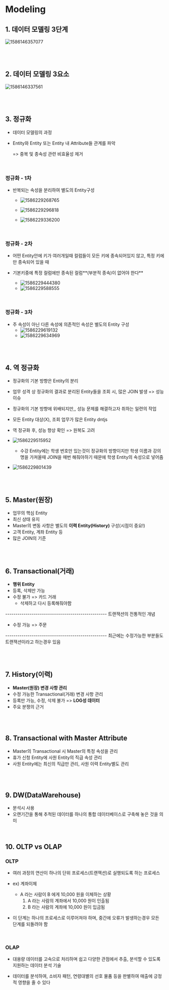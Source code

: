 # Modeling

## 1. 데이터 모델링 3단계

![1586146357077](images/1586146357077.png)

<br>

<br>

## 2. 데이터 모델링 3요소

![1586146337561](images/1586146337561.png)

<br>

<br>

## 3. 정규화

- 데이터 모델링의 과정

- Entity와 Entity 또는 Entity 내 Attribute들 관계를 파악

  => 중복 및 종속성 관련 비효율성 제거

<br>

### 정규화 - 1차

- 반복되는 속성을 분리하여 별도의 Entity구성

  - ![1586229268765](images/1586229268765.png)

  - ![1586229296818](images/1586229296818.png)
  - ![1586229336200](images/1586229336200.png)

<br>

### 정규화 - 2차

- 어떤 Entity안에 키가 여러개일때 컬럼들이 모든 키에 종속되어있지 않고, 특정 키에만 종속되어 있을 때
- 기본키중에 특정 컬럼에만 종속된 컬럼**(부분적 종속)이 없어야 한다**

  - ![1586229444380](images/1586229444380.png)
  - ![1586229588555](images/1586229588555.png)

<br>

### 정규화 - 3차

- 주 속성이 아닌 다른 속성에 의존적인 속성은 별도의 Entity 구성
  - ![1586229619132](images/1586229619132.png)
  - ![1586229634969](images/1586229634969.png)

<br>

<br>

## 4. 역 정규화

- 정규화의 기본 방향은 Entity의 분리
- 업무 성격 상 정규화의 결과로 분리된 Entity들을 조회 시, 많은 JOIN 발생 => 성능 이슈
- 정규화의 기본 방향에 위배되지만,, 성능 문제를 해결하고자 취하는 일련의 작업
- 모든 Entity 대상(X), 조회 업무가 많은 Entity dntjs
- 역 정규화 후, 성능 향상 확인 => 원복도 고려

- ![1586229515952](images/1586229515952.png)
  - 수강 Entity에는 학생 번호만 있는것이 정규화의 방향이지만 학생 이름과 강의명을 가져올때 JOIN을 매번 해줘야하기 때문에 학생 Entity의 속성으로 넣어줌
- ![1586229801439](images/1586229801439.png)

<br>

<br>

## 5. Master(원장)

- 업무의 핵심 Entity
- 최신 상태 유지
- Master의 변동 사항은 별도의 **이력 Entity(History)** 구성(시점이 중요!)
- 고객 Entity, 계좌 Entity 등
- 많은 JOIN의 기준

<br>

<br>

## 6. Transactional(거래)

- **행위 Entity**
- 등록, 삭제만 가능
- 수정 불가 => 카드 거래
  - 삭제하고 다시 등록해줘야함

-------------------------------------------------- 트랜잭션의 전통적인 개념

- 수정 가능 => 주문  

-------------------------------------------------- 최근에는 수정가능한 부분들도 트랜잭션이라고 하는경우 있음

<br>

<br>

## 7. History(이력)

- **Master(원장) 변경 사항 관리**
- 수정 가능한 Transactional(거래) 변경 사항 관리
- 등록만 가능, 수정, 삭제 불가 => **LOG성 데이터**
- 주요 분쟁의 근거

<br>

<br>

## 8. Transactional with Master Attribute

- Master의 Transactional 시 Master의 특정 속성을 관리
- 휴가 신청 Entity에 사원 Entity의 직급 속성 관리
- 사원 Entity에는 최신의 직급만 관리, 사원 이력 Entity별도 관리

<br>

<br>

## 9. DW(DataWarehouse)

- 분석시 사용
- 오랜기간을 통해 추척된 데이터를 하나의 통합 데이터베이스로 구축해 놓은 것을 의미

<br>

## 10. OLTP vs OLAP

### OLTP

- 여러 과정의 연산이 하나의 단위 프로세스(트랜잭션)로 실행되도록 하는 프로세스

- ex) 계좌이체
  - A 라는 사람이 B 에게 10,000 원을 이체하는 상황
    1. A 라는 사람의 계좌에서 10,000 원이 인출됨
    2. B 라는 사람의 계좌에 10,000 원이 입금됨

- 이 단계는 하나의 프로세스로 이루어져야 하며, 중간에 오류가 발생하는경우 모든 단계를 되돌려야 함

<br>

### OLAP

- 대용량 데이터를 고속으로 처리하며 쉽고 다양한 관점에서 추출, 분석할 수 있도록 지원하는 데이터 분석 기술

- 데이터를 분석하여, 소비자 패턴, 연령대별의 선호 물품 등을 판별하여 매출에 긍정적 영향을 줄 수 있다

